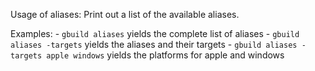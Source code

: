 Usage of aliases:
  Print out a list of the available aliases.

  Examples: 
    - `gbuild aliases` yields the complete list of aliases
    - `gbuild aliases -targets` yields the aliases and their targets
    - `gbuild aliases -targets apple windows` yields the platforms for apple 
      and windows
